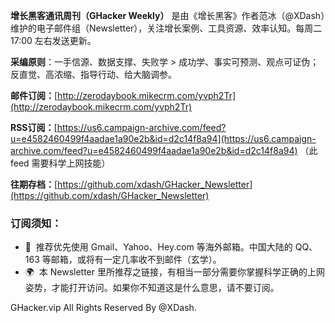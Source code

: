 **增长黑客通讯周刊（GHacker Weekly）** 是由《增长黑客》作者范冰（@XDash）维护的电子邮件组（Newsletter），关注增长案例、工具资源、效率认知。每周二 17:00 左右发送更新。

**采编原则**：一手信源、数据支撑、失败学 > 成功学、事实可预测、观点可证伪；反直觉、高浓缩、指导行动、给大脑调参。

**邮件订阅：**[http://zerodaybook.mikecrm.com/yvph2Tr](http://zerodaybook.mikecrm.com/yvph2Tr)

**RSS订阅：**[https://us6.campaign-archive.com/feed?u=e4582460499f4aadae1a90e2b&id=d2c14f8a94](https://us6.campaign-archive.com/feed?u=e4582460499f4aadae1a90e2b&id=d2c14f8a94) （此 feed 需要科学上网技能）

**往期存档：**[https://github.com/xdash/GHacker_Newsletter](https://github.com/xdash/GHacker_Newsletter)

### **订阅须知：**

- 📮  推荐优先使用 Gmail、Yahoo、Hey.com 等海外邮箱。中国大陆的 QQ、163 等邮箱，或将有一定几率收不到邮件（玄学）。
- 🌍  本 Newsletter 里所推荐之链接，有相当一部分需要你掌握科学正确的上网姿势，才能打开访问。如果你不知道这是什么意思，请不要订阅。

GHacker.vip All Rights Reserved By @XDash.

